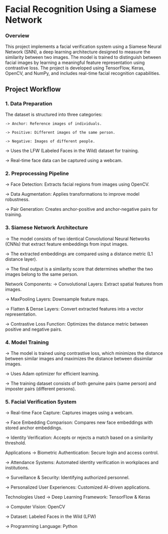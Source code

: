 # Facial Recognition Using a Siamese Network
### Overview
This project implements a facial verification system using a Siamese Neural Network (SNN), a deep learning architecture designed to measure the similarity between two images. The model is trained to distinguish between facial images by learning a meaningful feature representation using contrastive loss. The project is developed using TensorFlow, Keras, OpenCV, and NumPy, and includes real-time facial recognition capabilities.

## Project Workflow
### 1. Data Preparation
The dataset is structured into three categories:

    -> Anchor: Reference images of individuals.

    -> Positive: Different images of the same person.

    -> Negative: Images of different people.

-> Uses the LFW (Labeled Faces in the Wild) dataset for training.

-> Real-time face data can be captured using a webcam.
### 2. Preprocessing Pipeline
-> Face Detection: Extracts facial regions from images using OpenCV.

-> Data Augmentation: Applies transformations to improve model robustness.

-> Pair Generation: Creates anchor-positive and anchor-negative pairs for training.

### 3. Siamese Network Architecture
-> The model consists of two identical Convolutional Neural Networks (CNNs) that extract feature embeddings from input images.

-> The extracted embeddings are compared using a distance metric (L1 distance layer).

-> The final output is a similarity score that determines whether the two images belong to the same person.

Network Components:
  -> Convolutional Layers: Extract spatial features from images.

  -> MaxPooling Layers: Downsample feature maps.

  -> Flatten & Dense Layers: Convert extracted features into a vector representation.

  -> Contrastive Loss Function: Optimizes the distance metric between positive and negative pairs.
### 4. Model Training
-> The model is trained using contrastive loss, which minimizes the distance between similar images and maximizes the distance between dissimilar images.

-> Uses Adam optimizer for efficient learning.

-> The training dataset consists of both genuine pairs (same person) and imposter pairs (different persons).
### 5. Facial Verification System
-> Real-time Face Capture: Captures images using a webcam.

-> Face Embedding Comparison: Compares new face embeddings with stored anchor embeddings.

-> Identity Verification: Accepts or rejects a match based on a similarity threshold.

Applications
-> Biometric Authentication: Secure login and access control.

-> Attendance Systems: Automated identity verification in workplaces and institutions.

-> Surveillance & Security: Identifying authorized personnel.

-> Personalized User Experiences: Customized AI-driven applications.

Technologies Used
-> Deep Learning Framework: TensorFlow & Keras

-> Computer Vision: OpenCV

-> Dataset: Labeled Faces in the Wild (LFW)

-> Programming Language: Python
